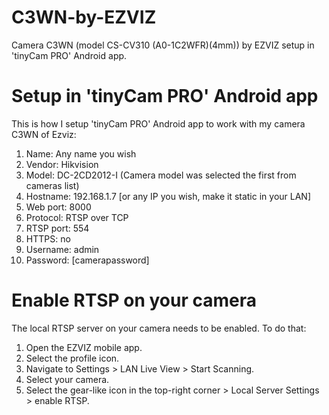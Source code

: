 # C3WN-by-EZVIZ
Camera C3WN (model CS-CV310 (A0-1C2WFR)(4mm)) by EZVIZ setup in 'tinyCam PRO' Android app.
# Setup in 'tinyCam PRO' Android app
This is how I setup 'tinyCam PRO' Android app to work with my camera C3WN of Ezviz:
1. Name: Any name you wish
2. Vendor: Hikvision
3. Model: DC-2CD2012-I (Camera model was selected the first from cameras list)
4. Hostname: 192.168.1.7 [or any IP you wish, make it static in your LAN]
5. Web port: 8000
6. Protocol: RTSP over TCP
7. RTSP port: 554
8. HTTPS: no
9. Username: admin
10. Password: [camerapassword]

# Enable RTSP on your camera
The local RTSP server on your camera needs to be enabled. To do that:
1. Open the EZVIZ mobile app.
2. Select the profile icon.
3. Navigate to Settings > LAN Live View > Start Scanning.
4. Select your camera.
5. Select the gear-like icon in the top-right corner > Local Server Settings > enable RTSP.
